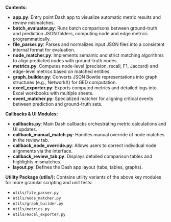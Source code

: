 
**Contents:**

- **app.py**: Entry point Dash app to visualize automatic metric results and review mismatches.
- **batch_evaluator.py**: Runs batch comparisons between ground-truth and prediction JSON folders, computing node and edge metrics programmatically.
- **file_parser.py**: Parses and normalizes input JSON files into a consistent internal format for evaluation.
- **node_matcher.py**: Implements semantic and strict matching algorithms to align predicted nodes with ground-truth nodes.
- **metrics.py**: Computes node-level (precision, recall, F1, Jaccard) and edge-level metrics based on matched entities.
- **graph_builder.py**: Converts JSON Bowtie representations into graph structures (e.g., NetworkX) for GED computation.
- **excel_exporter.py**: Exports computed metrics and detailed logs into Excel workbooks with multiple sheets.
- **event_matcher.py**: Specialized matcher for aligning critical events between prediction and ground-truth sets.

**Callbacks & UI Modules:**

- **callbacks.py**: Main Dash callbacks orchestrating metric calculations and UI updates.
- **callback_manual_match.py**: Handles manual override of node matches in the review tab.
- **callback_node_override.py**: Allows users to correct individual node alignments via the interface.
- **callback_review_tab.py**: Displays detailed comparison tables and highlights mismatches.
- **layout.py**: Defines the Dash app layout (tabs, tables, graphs).

**Utility Package (utils/):**
Contains utility variants of the above key modules for more granular scripting and unit tests:
- `utils/file_parser.py`
- `utils/node_matcher.py`
- `utils/graph_builder.py`
- `utils/metrics.py`
- `utils/excel_exporter.py`

